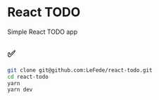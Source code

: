 # React TODO

Simple React TODO app

## ✅
```bash
git clone git@github.com:LeFede/react-todo.git
cd react-todo
yarn
yarn dev
```
